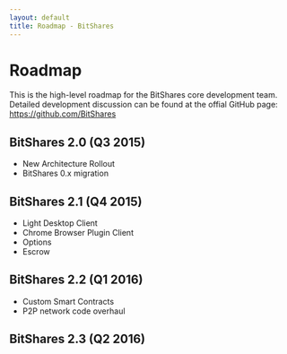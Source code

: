 ```yaml
---
layout: default
title: Roadmap - BitShares
---
```


# Roadmap
This is the high-level roadmap for the BitShares core development team. Detailed development discussion can be found at the offial GitHub page: https://github.com/BitShares

## BitShares 2.0 (Q3 2015)
* New Architecture Rollout
* BitShares 0.x migration

## BitShares 2.1 (Q4 2015)
* Light Desktop Client
* Chrome Browser Plugin Client
* Options
* Escrow

## BitShares 2.2 (Q1 2016)
* Custom Smart Contracts
* P2P network code overhaul

## BitShares 2.3 (Q2 2016)
